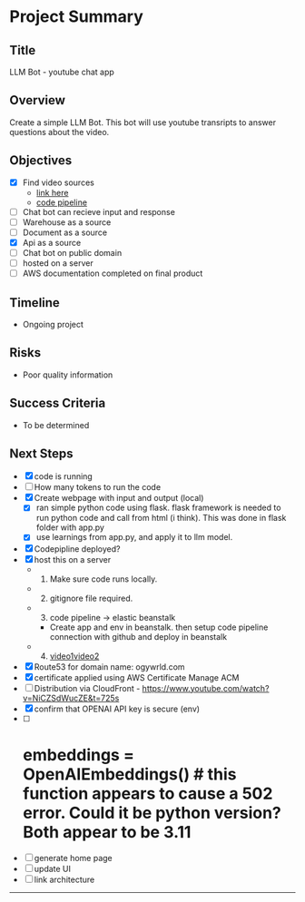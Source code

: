 # Project Summary

## Title
LLM Bot - youtube chat app

## Overview
Create a simple LLM Bot. This bot will use youtube transripts to answer questions about the video.



## Objectives 
<!-- ~~ ~~ -->
- [x] Find video sources
    - [link here](https://www.youtube.com/watch?v=NYSWn1ipbgg)
    - [code pipeline](https://www.youtube.com/watch?v=biYVW1TMYAU)
- [ ] Chat bot can recieve input and response
- [ ] Warehouse as a source
- [ ] Document as a source
- [x] Api as a source
- [ ] Chat bot on public domain
- [ ] hosted on a server
- [ ] AWS documentation completed on final product

<!-- ## Deliverables
- [List of key things the project will produce.] -->

## Timeline
- Ongoing project

<!-- ## Stakeholders
-  -->

## Risks
- Poor quality information

## Success Criteria
- To be determined

<!-- ## Communication
[Outline how communication will happen.] -->

## Next Steps
- [x] code is running
- [ ] How many tokens to run the code
- [x] Create webpage with input and output (local)
    - [x] ran simple python code using flask. flask framework is needed to run python code and call from html (i think). This was done in flask folder with app.py
    - [x] use learnings from app.py, and apply it to llm model. 
- [x] Codepipline deployed?
- [x] host this on a server
    - 1. Make sure code runs locally.
    - 2. gitignore file required. 
    - 3. code pipeline -> elastic beanstalk
        - Create app and env in beanstalk. then setup code pipeline connection with github and deploy in beanstalk
    - 4. [video1](https://www.youtube.com/watch?v=2BoVhej0QVI)[video2](https://www.youtube.com/watch?v=4tDjVFbi31o)
- [x] Route53 for domain name: ogywrld.com 
- [x] certificate applied using AWS Certificate Manage ACM 
- [ ] Distribution via CloudFront - https://www.youtube.com/watch?v=NiCZSdWucZE&t=725s
- [x] confirm that OPENAI API key is secure (env)
- [ ] # embeddings = OpenAIEmbeddings() # this function appears to cause a 502 error. Could it be python version? Both appear to be 3.11
- [ ] generate home page
- [ ] update UI
- [ ] link architecture

<!-- - [ ] 
- [ ] 
- [ ] 
- [ ] 
- [ ] 
- [ ]  -->
---

